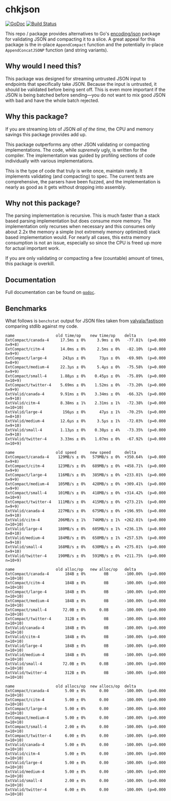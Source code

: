 chkjson
=======

[![GoDoc](https://godoc.org/github.com/twmb/chkjson?status.svg)](https://godoc.org/github.com/twmb/chkjson) [![Build Status](https://travis-ci.org/twmb/chkjson.svg?branch=master)](https://travis-ci.org/twmb/chkjson)

This repo / package provides alternatives to Go's
[encoding/json](https://golang.org/pkg/encoding/json/) package for validating
JSON and compacting it to a slice. A great appeal for this package is the
in-place `AppendCompact` function and the potentially in-place
`AppendConcatJSONP` function (and string variants).

## Why would I need this?

This package was designed for streaming untrusted JSON input to endpoints that
specifically take JSON. Because the input is untrusted, it should be validated
before being sent off. This is even more important if the JSON is being batched
before sending—you do not want to mix good JSON with bad and have the whole
batch rejected.

## Why this package?

If you are streaming _lots_ of JSON _all of the time_, the CPU and memory
savings this package provides add up.

This package outperforms any other JSON validating or compacting
implementations. The code, while _supremely_ ugly, is written for the compiler.
The implementation was guided by profiling sections of code individually with
various implementations.

This is the type of code that truly is write once, maintain rarely. It
implements validating (and compacting) to spec. The current tests are
comprehensive, the parsers have been fuzzed, and the implementation is nearly
as good as it gets without dropping into assembly.

## Why not this package?

The parsing implementation is recursive. This is much faster than a stack based
parsing implementation but does consume more memory. The implementation only
recurses when necessary and this consumes only about 2.2x the memory a simple
(not extremely memory optimized) stack based implementation would. For nearly
all cases, this extra memory consumption is not an issue, especially so since
the CPU is freed up more for actual important work.

If you are only validating or compacting a few (countable) amount of times,
this package is overkill.

## Documentation

Full documentation can be found on [`godoc`](https://godoc.org/github.com/twmb/chkjson).

## Benchmarks

What follows is `benchstat` output for JSON files taken from [valyala/fastjson](https://github.com/valyala/fastjson)
comparing stdlib against my code.

```
name                  old time/op    new time/op    delta
ExtCompact/canada-4     17.5ms ± 0%     3.9ms ± 0%   -77.81%  (p=0.000 n=9+8)
ExtCompact/citm-4       14.0ms ± 0%     2.5ms ± 0%   -82.10%  (p=0.000 n=9+9)
ExtCompact/large-4       243µs ± 0%      73µs ± 0%   -69.98%  (p=0.000 n=8+9)
ExtCompact/medium-4     22.3µs ± 0%     5.4µs ± 0%   -75.58%  (p=0.000 n=9+9)
ExtCompact/small-4      1.88µs ± 0%    0.45µs ± 0%   -75.89%  (p=0.000 n=10+9)
ExtCompact/twitter-4    5.69ms ± 0%    1.52ms ± 0%   -73.20%  (p=0.000 n=9+9)
ExtValid/canada-4       9.91ms ± 0%    3.34ms ± 0%   -66.32%  (p=0.000 n=9+10)
ExtValid/citm-4         8.38ms ± 1%    2.31ms ± 1%   -72.38%  (p=0.000 n=10+10)
ExtValid/large-4         156µs ± 0%      47µs ± 1%   -70.25%  (p=0.000 n=8+10)
ExtValid/medium-4       12.6µs ± 0%     3.5µs ± 1%   -72.03%  (p=0.000 n=9+10)
ExtValid/small-4        1.13µs ± 0%    0.30µs ± 4%   -73.35%  (p=0.000 n=9+10)
ExtValid/twitter-4      3.33ms ± 0%    1.07ms ± 0%   -67.92%  (p=0.000 n=10+9)

name                  old speed      new speed      delta
ExtCompact/canada-4    129MB/s ± 0%   579MB/s ± 0%  +350.64%  (p=0.000 n=9+8)
ExtCompact/citm-4      123MB/s ± 0%   689MB/s ± 0%  +458.71%  (p=0.000 n=9+9)
ExtCompact/large-4     116MB/s ± 0%   385MB/s ± 0%  +233.01%  (p=0.000 n=9+9)
ExtCompact/medium-4    105MB/s ± 0%   428MB/s ± 0%  +309.41%  (p=0.000 n=9+9)
ExtCompact/small-4     101MB/s ± 0%   418MB/s ± 0%  +314.42%  (p=0.000 n=10+9)
ExtCompact/twitter-4   111MB/s ± 0%   415MB/s ± 0%  +273.21%  (p=0.000 n=9+9)
ExtValid/canada-4      227MB/s ± 0%   675MB/s ± 0%  +196.95%  (p=0.000 n=9+10)
ExtValid/citm-4        206MB/s ± 1%   746MB/s ± 1%  +262.01%  (p=0.000 n=10+10)
ExtValid/large-4       180MB/s ± 0%   605MB/s ± 1%  +236.13%  (p=0.000 n=8+10)
ExtValid/medium-4      184MB/s ± 0%   658MB/s ± 1%  +257.53%  (p=0.000 n=9+10)
ExtValid/small-4       168MB/s ± 0%   630MB/s ± 4%  +275.01%  (p=0.000 n=9+10)
ExtValid/twitter-4     190MB/s ± 0%   591MB/s ± 0%  +211.75%  (p=0.000 n=10+9)

name                  old alloc/op   new alloc/op   delta
ExtCompact/canada-4       184B ± 0%        0B       -100.00%  (p=0.000 n=10+10)
ExtCompact/citm-4         184B ± 0%        0B       -100.00%  (p=0.000 n=10+10)
ExtCompact/large-4        184B ± 0%        0B       -100.00%  (p=0.000 n=10+10)
ExtCompact/medium-4       184B ± 0%        0B       -100.00%  (p=0.000 n=10+10)
ExtCompact/small-4       72.0B ± 0%      0.0B       -100.00%  (p=0.000 n=10+10)
ExtCompact/twitter-4      312B ± 0%        0B       -100.00%  (p=0.000 n=10+10)
ExtValid/canada-4         184B ± 0%        0B       -100.00%  (p=0.000 n=10+10)
ExtValid/citm-4           184B ± 0%        0B       -100.00%  (p=0.000 n=10+10)
ExtValid/large-4          184B ± 0%        0B       -100.00%  (p=0.000 n=10+10)
ExtValid/medium-4         184B ± 0%        0B       -100.00%  (p=0.000 n=10+10)
ExtValid/small-4         72.0B ± 0%      0.0B       -100.00%  (p=0.000 n=10+10)
ExtValid/twitter-4        312B ± 0%        0B       -100.00%  (p=0.000 n=10+10)

name                  old allocs/op  new allocs/op  delta
ExtCompact/canada-4       5.00 ± 0%      0.00       -100.00%  (p=0.000 n=10+10)
ExtCompact/citm-4         5.00 ± 0%      0.00       -100.00%  (p=0.000 n=10+10)
ExtCompact/large-4        5.00 ± 0%      0.00       -100.00%  (p=0.000 n=10+10)
ExtCompact/medium-4       5.00 ± 0%      0.00       -100.00%  (p=0.000 n=10+10)
ExtCompact/small-4        2.00 ± 0%      0.00       -100.00%  (p=0.000 n=10+10)
ExtCompact/twitter-4      6.00 ± 0%      0.00       -100.00%  (p=0.000 n=10+10)
ExtValid/canada-4         5.00 ± 0%      0.00       -100.00%  (p=0.000 n=10+10)
ExtValid/citm-4           5.00 ± 0%      0.00       -100.00%  (p=0.000 n=10+10)
ExtValid/large-4          5.00 ± 0%      0.00       -100.00%  (p=0.000 n=10+10)
ExtValid/medium-4         5.00 ± 0%      0.00       -100.00%  (p=0.000 n=10+10)
ExtValid/small-4          2.00 ± 0%      0.00       -100.00%  (p=0.000 n=10+10)
ExtValid/twitter-4        6.00 ± 0%      0.00       -100.00%  (p=0.000 n=10+10)
```
